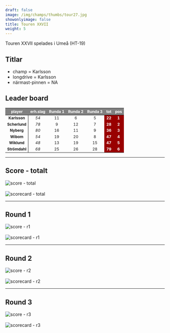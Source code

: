 ```yaml
---  
draft: false  
image: /img/champs/thumbs/tour27.jpg  
showonlyimage: false  
title: Touren XXVII  
weight: 5  
---
```


Touren XXVII spelades i Umeå (HT-19)

<!--more-->

## Titlar

-   champ = Karlsson  
-   longdrive = Karlsson  
-   närmast-pinnen = NA

## Leader board

<table class="table table-striped table-bordered table-hover table-condensed table-responsive" style="font-size: 12px; ">
 <thead>
  <tr>
   <th style="text-align:center;font-weight: bold;color: white !important;background-color: gray !important;"> player </th>
   <th style="text-align:center;font-weight: bold;color: white !important;background-color: gray !important;"> erh.slag </th>
   <th style="text-align:center;font-weight: bold;color: white !important;background-color: gray !important;"> Runda 1 </th>
   <th style="text-align:center;font-weight: bold;color: white !important;background-color: gray !important;"> Runda 2 </th>
   <th style="text-align:center;font-weight: bold;color: white !important;background-color: gray !important;"> Runda 3 </th>
   <th style="text-align:center;font-weight: bold;color: white !important;background-color: gray !important;"> tot </th>
   <th style="text-align:center;font-weight: bold;color: white !important;background-color: gray !important;"> pos </th>
  </tr>
 </thead>
<tbody>
  <tr>
   <td style="text-align:center;font-weight: bold;background-color: gray50 !important;border-right:1px solid;"> Karlsson </td>
   <td style="text-align:center;font-style: italic;"> 54 </td>
   <td style="text-align:center;"> 11 </td>
   <td style="text-align:center;"> 6 </td>
   <td style="text-align:center;"> 5 </td>
   <td style="text-align:center;font-weight: bold;color: white !important;background-color: #990000 !important;"> 22 </td>
   <td style="text-align:center;font-weight: bold;color: white !important;background-color: #990000 !important;"> 1 </td>
  </tr>
  <tr>
   <td style="text-align:center;font-weight: bold;background-color: gray50 !important;border-right:1px solid;"> Scherlund </td>
   <td style="text-align:center;font-style: italic;"> 78 </td>
   <td style="text-align:center;"> 9 </td>
   <td style="text-align:center;"> 12 </td>
   <td style="text-align:center;"> 7 </td>
   <td style="text-align:center;font-weight: bold;color: white !important;background-color: #990000 !important;"> 28 </td>
   <td style="text-align:center;font-weight: bold;color: white !important;background-color: #990000 !important;"> 2 </td>
  </tr>
  <tr>
   <td style="text-align:center;font-weight: bold;background-color: gray50 !important;border-right:1px solid;"> Nyberg </td>
   <td style="text-align:center;font-style: italic;"> 80 </td>
   <td style="text-align:center;"> 16 </td>
   <td style="text-align:center;"> 11 </td>
   <td style="text-align:center;"> 9 </td>
   <td style="text-align:center;font-weight: bold;color: white !important;background-color: #990000 !important;"> 36 </td>
   <td style="text-align:center;font-weight: bold;color: white !important;background-color: #990000 !important;"> 3 </td>
  </tr>
  <tr>
   <td style="text-align:center;font-weight: bold;background-color: gray50 !important;border-right:1px solid;"> Wibom </td>
   <td style="text-align:center;font-style: italic;"> 54 </td>
   <td style="text-align:center;"> 19 </td>
   <td style="text-align:center;"> 20 </td>
   <td style="text-align:center;"> 8 </td>
   <td style="text-align:center;font-weight: bold;color: white !important;background-color: #990000 !important;"> 47 </td>
   <td style="text-align:center;font-weight: bold;color: white !important;background-color: #990000 !important;"> 4 </td>
  </tr>
  <tr>
   <td style="text-align:center;font-weight: bold;background-color: gray50 !important;border-right:1px solid;"> Wiklund </td>
   <td style="text-align:center;font-style: italic;"> 48 </td>
   <td style="text-align:center;"> 13 </td>
   <td style="text-align:center;"> 19 </td>
   <td style="text-align:center;"> 15 </td>
   <td style="text-align:center;font-weight: bold;color: white !important;background-color: #990000 !important;"> 47 </td>
   <td style="text-align:center;font-weight: bold;color: white !important;background-color: #990000 !important;"> 5 </td>
  </tr>
  <tr>
   <td style="text-align:center;font-weight: bold;background-color: gray50 !important;border-right:1px solid;"> Strömdahl </td>
   <td style="text-align:center;font-style: italic;"> 68 </td>
   <td style="text-align:center;"> 25 </td>
   <td style="text-align:center;"> 26 </td>
   <td style="text-align:center;"> 28 </td>
   <td style="text-align:center;font-weight: bold;color: white !important;background-color: #990000 !important;"> 79 </td>
   <td style="text-align:center;font-weight: bold;color: white !important;background-color: #990000 !important;"> 6 </td>
  </tr>
</tbody>
</table>

------------------------------------------------------------------------

## Score - totalt

<img src="/results/tour27/relnet.lineplot.all.png" alt="score - total">
<br><br>
<img src="/results/tour27/absgross.scorecard.all.png" alt="scorecard - total">

------------------------------------------------------------------------

## Round 1

<img src="/results/tour27/relnet.lineplot.r1.png" alt="score - r1">
<br><br>
<img src="/results/tour27/absgross.scorecard.r1.png" alt="scorecard - r1">

------------------------------------------------------------------------

## Round 2

<img src="/results/tour27/relnet.lineplot.r2.png" alt="score - r2">
<br><br>
<img src="/results/tour27/absgross.scorecard.r2.png" alt="scorecard - r2">

------------------------------------------------------------------------

## Round 3

<img src="/results/tour27/relnet.lineplot.r3.png" alt="score - r3">
<br><br>
<img src="/results/tour27/absgross.scorecard.r3.png" alt="scorecard - r3">
